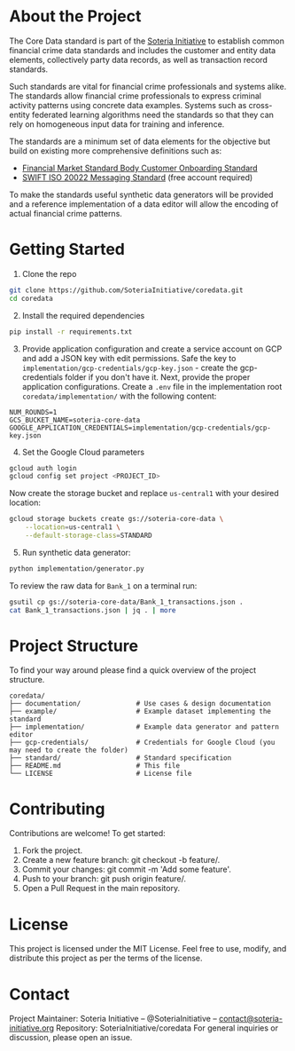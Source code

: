 # About the Project
The Core Data standard is part of the [Soteria Initiative](https://soteria-initiative.org/) to establish common financial
crime data standards and includes the customer and entity data elements, collectively 
party data records, as well as transaction record standards.

Such standards are vital for financial crime professionals and systems alike.
The standards allow financial crime professionals to express criminal activity patterns
using concrete data examples. Systems such as cross-entity federated learning algorithms
need the standards so that they can rely on homogeneous input data for training and inference.

The standards are a minimum set of data elements for the objective but build on
existing more comprehensive definitions such as:
- [Financial Market Standard Body Customer Onboarding Standard](https://fmsb.com/wp-content/uploads/2024/12/20241217_Standard-for-COB_FINAL.pdf)
- [SWIFT ISO 20022 Messaging Standard](https://www2.swift.com/knowledgecentre/products/Standards%20MX/publications?protected=true&reload-date=1743955486276) (free account required)

To make the standards useful synthetic data generators will be provided and a reference
implementation of a data editor will allow the encoding of actual financial crime patterns.

# Getting Started
1. Clone the repo
```zsh
git clone https://github.com/SoteriaInitiative/coredata.git
cd coredata
```
2. Install the required dependencies
```zsh
pip install -r requirements.txt
```
3. Provide application configuration and create a service account on GCP and add a JSON key with edit permissions.
Safe the key to ``implementation/gcp-credentials/gcp-key.json`` - create the gcp-credentials folder if you don't have it.
Next, provide the proper application configurations. 
Create a ``.env`` file in the implementation root ``coredata/implementation/`` with
the following content:
```text
NUM_ROUNDS=1
GCS_BUCKET_NAME=soteria-core-data
GOOGLE_APPLICATION_CREDENTIALS=implementation/gcp-credentials/gcp-key.json
```
4. Set the Google Cloud parameters
```zsh
gcloud auth login
gcloud config set project <PROJECT_ID>
```
Now create the storage bucket and replace `us-central1` with your desired location:
```zsh
gcloud storage buckets create gs://soteria-core-data \
    --location=us-central1 \
    --default-storage-class=STANDARD

```
5. Run synthetic data generator:
```zsh
python implementation/generator.py
```
To review the raw data for ``Bank_1`` on a terminal run:
```zsh
gsutil cp gs://soteria-core-data/Bank_1_transactions.json .
cat Bank_1_transactions.json | jq . | more
```

# Project Structure
To find your way around please find a quick overview of the project structure.
```
coredata/
├── documentation/              # Use cases & design documentation
├── example/                    # Example dataset implementing the standard
├── implementation/             # Example data generator and pattern editor
├── gcp-credentials/            # Credentials for Google Cloud (you may need to create the folder)
├── standard/                   # Standard specification
├── README.md                   # This file
└── LICENSE                     # License file
```
# Contributing
Contributions are welcome! To get started:

1. Fork the project. 
2. Create a new feature branch: git checkout -b feature/<new-feature>. 
3. Commit your changes: git commit -m 'Add some feature'. 
4. Push to your branch: git push origin feature/<new-feature>. 
5. Open a Pull Request in the main repository.
# License
This project is licensed under the MIT License.
Feel free to use, modify, and distribute this project as per the terms of the license.
# Contact
Project Maintainer: Soteria Initiative – @SoteriaInitiative – contact@soteria-initiative.org
Repository: SoteriaInitiative/coredata
For general inquiries or discussion, please open an issue.